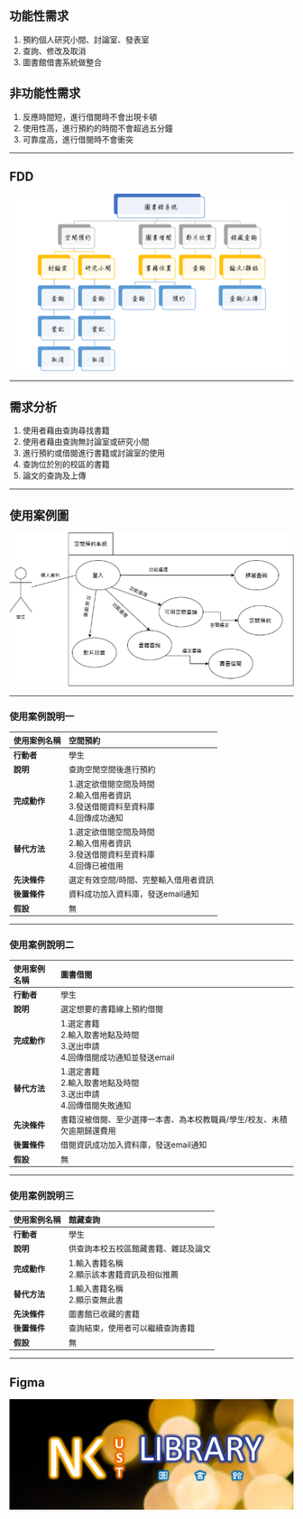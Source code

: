 ## 功能性需求
1. 預約個人研究小間、討論室、發表室  
2. 查詢、修改及取消  
3. 圖書館借書系統做整合  

## 非功能性需求
1. 反應時間短，進行借閱時不會出現卡頓  
2. 使用性高，進行預約的時間不會超過五分鐘  
3. 可靠度高，進行借閱時不會衝突  
---

## FDD
![fdd](fdd.png "FDD")

---
## 需求分析
1. 使用者藉由查詢尋找書籍  
2. 使用者藉由查詢無討論室或研究小間  
3. 進行預約或借閱進行書籍或討論室的使用    
4. 查詢位於別的校區的書籍  
5. 論文的查詢及上傳   



---
## 使用案例圖
![use_case](使用案例圖.drawio.png "use_case")  

---



### 使用案例說明一  
|**使用案例名稱**|**空間預約**|
|:--------------|:----------|
|**行動者**|學生|
|**說明**|查詢空閒空間後進行預約|
|**完成動作**|1.選定欲借閱空間及時間<br>2.輸入借用者資訊<br>3.發送借閱資料至資料庫<br>4.回傳成功通知|
|**替代方法**|1.選定欲借閱空間及時間<br>2.輸入借用者資訊<br>3.發送借閱資料至資料庫<br>4.回傳已被借用|
|**先決條件**|選定有效空間/時間、完整輸入借用者資訊|
|**後置條件**|資料成功加入資料庫，發送email通知|
|**假設**|無|

---
### 使用案例說明二  
|**使用案例名稱**|**圖書借閱**|
|:--------------|:----------|
|**行動者**|學生|
|**說明**|選定想要的書籍線上預約借閱|
|**完成動作**|1.選定書籍<br>2.輸入取書地點及時間<br>3.送出申請<br>4.回傳借閱成功通知並發送email|
|**替代方法**|1.選定書籍<br>2.輸入取書地點及時間<br>3.送出申請<br>4.回傳借閱失敗通知|
|**先決條件**|書籍沒被借閱、至少選擇一本書、為本校教職員/學生/校友、未積欠逾期歸還費用|
|**後置條件**|借閱資訊成功加入資料庫，發送email通知|
|**假設**|無|

---
### 使用案例說明三  
|**使用案例名稱**|**館藏查詢**|
|:--------------|:----------|
|**行動者**|學生|
|**說明**|供查詢本校五校區館藏書籍、雜誌及論文|
|**完成動作**|1.輸入書籍名稱<br>2.顯示該本書籍資訊及相似推薦|
|**替代方法**|1.輸入書籍名稱<br>2.顯示查無此書|
|**先決條件**|圖書館已收藏的書籍|
|**後置條件**|查詢結束，使用者可以繼續查詢書籍|
|**假設**|無|

---
## Figma  
[![Figma](Figma.png "Figma")](https://www.figma.com/proto/hzKF82u9MAdTN9LQJhKnOU/G14-FIGMA?node-id=0%3A3&scaling=min-zoom&page-id=0%3A1&starting-point-node-id=0%3A3)

